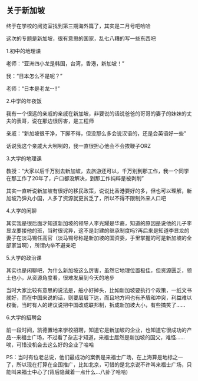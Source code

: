 ## 关于新加坡 ##

终于在学校的阅览室找到第三期海外篇了，其实是二月号吧哈哈

这次的专题是新加坡，很有意思的国家，乱七八糟的写一些东西吧

1.初中的地理课

老师：“亚洲四小龙是韩国，台湾，香港，新加坡！”

我：“日本怎么不是呢？”

老师：“日本是老龙--!!”

2.中学的年夜饭

我有一个很远的亲戚的亲戚在新加坡，非要说的话说爸爸的哥哥的妻子的妹妹的丈夫的表哥，说在那边很厉害，是工程师

亲戚：“新加坡很干净，下脚不得，但没那么多会说汉语的，还是会英语好一些”

话说我这个亲戚大大咧咧的，我一直很担心他会不会挨鞭子ORZ

3.大学的地理课

教授：“大家以后千万别去新加坡，去旅游还可以，千万别到那工作，我一个同学在那工作了20年了，户口都没解决，到那工作纯粹是被剥削”

其实一直听说新加坡有很好的移民政策，说说比香港要好的多，但也可以理解，新加坡乃弹丸小国，人多了资源就更贫乏了，所以不得不限制外来人口吧

4.大学的闲聊

其实我是很后面才知道新加坡的领导人李光耀是华裔，知道的原因是说他的儿子李显龙要接他的班，当时很诧异，这不是封建的继承制度吗?再后来是知道李显龙的妻子在淡马锡任高官（淡马锡号称是新加坡的国资委，手里掌握的可是新加坡的全部家当啊），所谓内举不避亲吧

5.大学的政治课

其实也是闲聊吧，为什么新加坡这么厉害，虽然它地理位置极佳，但资源匮乏，领土也小，从资源角度看，很难发展到今天的地步

当时大家比较有意思的说法是，船小好掉头，比如新加坡要执行个政策，一纸文书就好，而在中国来说的话，则要层层下达，而且地方间也有矛盾和冲突，利益难以权衡，当时有人的建议说把中国改成联邦制，拆成新加坡大小，有些搞笑了……

6.大学的招聘会

前一段时间，凯德置地来学校招聘，知道它是新加坡的企业，也知道它很成功的产品--来福士广场，不过看了杂志才知道，来福士居然是新加坡的国父，难怪……唉，可惜没机会去这么好的企业了哈哈

PS：当时有位老总说，他们最成功的案例是来福士广场，在上海算是地标之一了，所以现在打算在全国推广，比如北京，可惜的是北京说不许叫来福士广场，只能叫来福士中心了(背后隐藏着一点什么…八卦了哈哈)